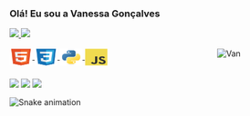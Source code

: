 ### Olá! Eu sou a Vanessa Gonçalves
<div>
  <a href="https://github/vangoncalves">
  <img height="180em" src="https://github-readme-stats.vercel.app/api?username=vangoncalves&show_icons=true&theme=dracula&include_all_commits=true&count_private=true"/>
  <img height="180em" src="https://github-readme-stats.vercel.app/api/top-langs/?username=vangoncalves&layout=compact&langs_count=16&theme=dracula"/>
</div>

<div style="display: inline_block"><br>
  <img align="center" alt="Van-HTML" height="30" width="40" src="https://raw.githubusercontent.com/devicons/devicon/master/icons/html5/html5-original.svg">
  <img align="center" alt="Van-CSS" height="30" width="40" src="https://raw.githubusercontent.com/devicons/devicon/master/icons/css3/css3-original.svg">
  <img align="center" alt="Van-Python" height="30" width="40" src="https://raw.githubusercontent.com/devicons/devicon/master/icons/python/python-original.svg">
  <img align="center" alt="Van-JavaScript" height="30" width="40" src="https://raw.githubusercontent.com/devicons/devicon/master/icons/javascript/javascript-original.svg">
  <img align="right" alt="Van" heigth="100" width="140" src="https://cdn.discordapp.com/attachments/611323880497217580/1210352945053437983/gifmaker_me_2.gif?ex=65ea4005&is=65d7cb05&hm=4074347590294229e0d1bea5d988ede4cef665f759d38d85c4407ffddacb7c57&">
</div>

###

<div>
  <a href = "mailto:contatovangoncalvesilva@gmail.com"><img src="https://img.shields.io/badge/Gmail-D14836?style=for-the-badge&logo=gmail&logoColor=white" target="_blank"></a>
  <a href="https://instagram.com/vangonssi" target="_blank"><img src="https://img.shields.io/badge/-Instagram-%23E4405F?style=for-the-badge&logo=instagram&logoColor=white" target="_blank"></a>
  <a href="https://www.linkedin.com/in/vangoncalvesilva" target="_blank"><img src="https://img.shields.io/badge/-LinkedIn-%230077B5?style=for-the-badge&logo=linkedin&logoColor=white" target="_blank"></a>
  
  ![Snake animation](https://github.com/vangoncalves/vangoncalves/blob/output/github-contribution-grid-snake.svg)
</div>
